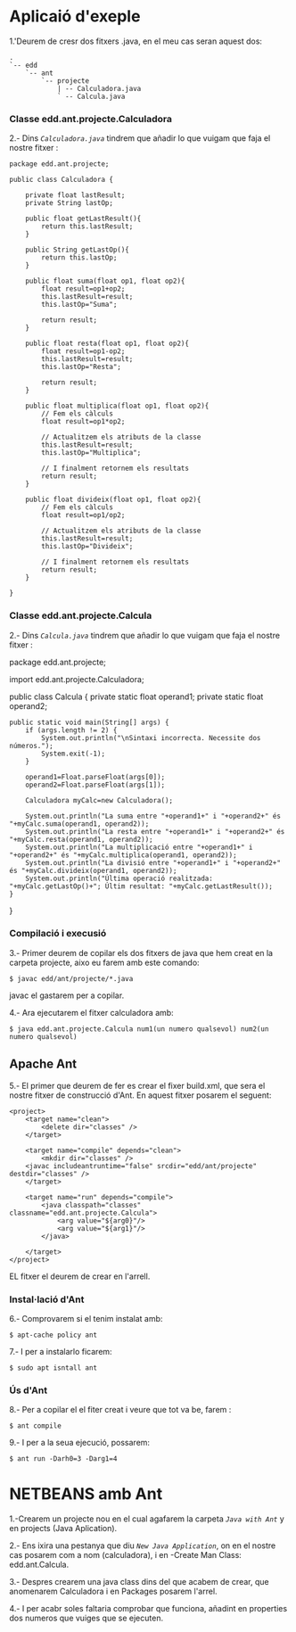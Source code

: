 # Aplicaió d'exeple

1.'Deurem de cresr dos fitxers .java, en el meu cas seran aquest dos:

```
.
`-- edd
    `-- ant
        `-- projecte
            | -- Calculadora.java 
            ` -- Calcula.java
```

### Classe edd.ant.projecte.Calculadora

2.- Dins _`Calculadora.java`_ tindrem que añadir lo que vuigam que faja el nostre fitxer :

```
package edd.ant.projecte;

public class Calculadora {

    private float lastResult;
    private String lastOp;

    public float getLastResult(){
        return this.lastResult;
    }

    public String getLastOp(){
        return this.lastOp;
    }

    public float suma(float op1, float op2){
        float result=op1+op2;
        this.lastResult=result;
        this.lastOp="Suma";

        return result;
    }

    public float resta(float op1, float op2){
        float result=op1-op2;
        this.lastResult=result;
        this.lastOp="Resta";

        return result;
    }

    public float multiplica(float op1, float op2){
        // Fem els càlculs
        float result=op1*op2;

        // Actualitzem els atributs de la classe
        this.lastResult=result;
        this.lastOp="Multiplica";

        // I finalment retornem els resultats
        return result;
    }

    public float divideix(float op1, float op2){
        // Fem els càlculs
        float result=op1/op2;

        // Actualitzem els atributs de la classe
        this.lastResult=result;
        this.lastOp="Divideix";

        // I finalment retornem els resultats
        return result;
    }

}
```

### Classe edd.ant.projecte.Calcula

2.- Dins _`Calcula.java`_ tindrem que añadir lo que vuigam que faja el nostre fitxer :

package edd.ant.projecte;

import edd.ant.projecte.Calculadora;

public class Calcula {
    private static float operand1;
    private static float operand2;

    public static void main(String[] args) {
        if (args.length != 2) {
            System.out.println("\nSintaxi incorrecta. Necessite dos números.");
            System.exit(-1);
        }

        operand1=Float.parseFloat(args[0]);
        operand2=Float.parseFloat(args[1]);

        Calculadora myCalc=new Calculadora();

        System.out.println("La suma entre "+operand1+" i "+operand2+" és "+myCalc.suma(operand1, operand2));
        System.out.println("La resta entre "+operand1+" i "+operand2+" és "+myCalc.resta(operand1, operand2));
        System.out.println("La multiplicació entre "+operand1+" i "+operand2+" és "+myCalc.multiplica(operand1, operand2));
        System.out.println("La divisió entre "+operand1+" i "+operand2+" és "+myCalc.divideix(operand1, operand2));
        System.out.println("Última operació realitzada: "+myCalc.getLastOp()+"; Últim resultat: "+myCalc.getLastResult());
    }
}

### Compilació i execusió

3.- Primer deurem de copilar els dos fitxers de java que hem creat en la carpeta projecte, aixo eu farem amb este comando:

```
$ javac edd/ant/projecte/*.java
```

javac el gastarem per a copilar.

4.- Ara ejecutarem el fitxer calculadora amb:

```
$ java edd.ant.projecte.Calcula num1(un numero qualsevol) num2(un numero qualsevol)
```

## Apache Ant

5.- El primer que deurem de fer es crear el fixer build.xml, que sera el nostre fitxer de construcció d'Ant. En aquest fitxer posarem el seguent:

```
<project>
    <target name="clean">
        <delete dir="classes" />
    </target>

    <target name="compile" depends="clean">
        <mkdir dir="classes" />
    <javac includeantruntime="false" srcdir="edd/ant/projecte" destdir="classes" />
    </target>

    <target name="run" depends="compile">
        <java classpath="classes" classname="edd.ant.projecte.Calcula">
            <arg value="${arg0}"/>
            <arg value="${arg1}"/>
        </java>

    </target>
</project>
```

EL fitxer el deurem de crear en l'arrell.

### Instal·lació d'Ant

6.- Comprovarem si el tenim instalat amb: 

```
$ apt-cache policy ant
```

7.- I per a instalarlo ficarem:

```
$ sudo apt isntall ant
```

### Ús d'Ant

8.- Per a copilar el el fiter creat i veure que tot va be, farem :

```
$ ant compile
```

9.- I per a la seua ejecució, possarem:

```
$ ant run -Darh0=3 -Darg1=4
```

# NETBEANS amb Ant

1.-Crearem un projecte nou en el cual agafarem la carpeta _`Java with Ant`_ y en projects (Java Aplication).

2.- Ens ixira una pestanya que diu _`New Java Application`_, on en el nostre cas posarem com a nom (calculadora), i en -Create Man Class: edd.ant.Calcula.

3.- Despres crearem una java class dins del que acabem de crear, que anomenarem Calculadora i en Packages posarem l'arrel.

4.- I per acabr soles faltaria comprobar que funciona, añadint en properties dos numeros que vuiges que se ejecuten.
